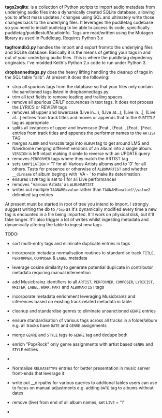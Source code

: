 **tags2sqlite**:  is a collection of Python scripts to import audio metadata from underlying audio files into a dynamically created SQLite database, allowing you to affect mass updates / changes using SQL and ultimately write those changes back to the underlying files.  It leverages the puddletag codebase so you need to install pudletag to be able to access its code, specifically puddletag/puddlestuff/audioinfo.  Tags are read/written using the Mutagen library as used in Puddletag. Requires Python 3.x



**tagfromdb3.py** handles the import and export from/to the underlying files and SQLite database.  Basically it is the means of getting your tags in and out of your underlying audio files.  This is where the puddletag depedency originates.  I've modded Keith's Python 2.x code to run under Python 3.

**dropbannedtags.py** does the heavy lifting handling the cleanup of tags in the SQL table "alib".
At present it does the following:
- strip all spurious tags from the database so that your files only contain the sanctioned tags listed in dropbannedtags.py
- trim all text fields to remove leading and trailing spaces
- remove all spurious CR/LF occurences in text tags.  It does not process the LYRICS or REVIEW tags
- removes all upper and lowercase (Live in...), (Live at...), [Live in...], [Live at...] entries from track titles and moves or appends that to the ```SUBTITLE``` tag as appropriate
- splits all instances of upper and lowercase (Feat , (Feat. , [Feat , [Feat. entries from track titles and appends the performer names to the ```ARTIST``` TAG
- merges ```ALBUM``` and ```VERSION``` tags into ```ALBUM``` tag to get around LMS and Navidrome merging different versions of an album into a single album.  ```VERSION``` is left intact making it simle to reverse with an UPDATE query
- removes ```PERFORMER``` tags where they match the ARTIST tag
- sets ```COMPILATION``` = '1' for all Various Artists albums and to '0' for all others.  Tests for presence or otherwise of ```ALBUMARTIST``` and whether ```__dirname``` of album begings with 'VA - ' to make its deterimation
- ensures ```LIVE``` tag is set to 1 for all Live performances
- removes "Various Artists' as ```ALBUMARTIST```
- writes out multiple ```TAGNAME=value``` rather than ```TAGNAME=value1\\value2 ``` delimited tag entries

At present must be started in root of tree you intend to import.
I strongly suggest writing the db to ```/tmp``` as it's dynamically modified every time a new tag is encounted in a file being imported.  It'll work on physical disk, but it'll take longer.  It'll also trigger a lot of writes whilst ingesting metadata and dynamically altering the table to ingest new tags

TODO:
- sort multi-entry tags and eliminate duplicate entries in tags
- incorporate metadata normalisation routines to standardise track ```TITLE```, ```PERFORMER```, ```COMPOSER``` & ```LABEL``` metadata
- leverage cosine similarity to generate potential duplicate in contributor metadata requiring manual intervention 
- add Musicbrainz identifiers to all ```ARTIST```, ```PERFORMER```, ```COMPOSER```, ```LYRICIST```, ```WRITER```, ```LABEL```, ```WORK```, ```PART``` and ```ALBUMARTIST``` tags
- incorporate metadata enrichment leveraging Musicbrainz and inferences based on existing track related metadata in table
- cleanup and standardise genres to eliminate unsanctioned ```GENRE``` entries
- ensure standardisation of various tags across all tracks in a folder/album e.g. all tracks have ```DATE``` and ```GENRE``` assignments
- merge ```GENRE``` and ```STYLE``` tags to ```GENRE``` tag and dedupe both
- enrich "Pop/Rock" only genre assignments with artist based ```GENRE``` and ```STYLE``` entries

- 
- Normalise ```RELEASETYPE``` entries for better presentation in music server front-ends that leverage it
- write out __dirpaths for various queries to additonal tables users can use to focus on manual adjustments e.g. adding ```DATE``` tag to albums without dates
- remove (live) from end of all album names, set ```LIVE``` = '1'
- 

